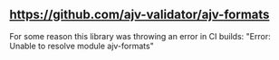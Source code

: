 ## https://github.com/ajv-validator/ajv-formats

For some reason this library was throwing an error in CI builds:
"Error: Unable to resolve module ajv-formats"